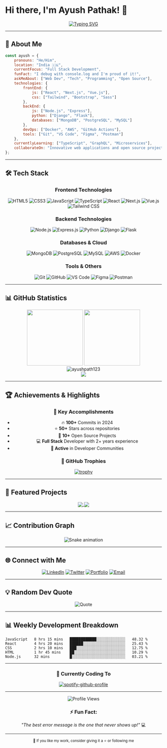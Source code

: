 # Hi there, I'm Ayush Pathak! 👋

<div align="center">
  
[![Typing SVG](https://readme-typing-svg.herokuapp.com?font=Fira+Code&size=30&duration=3000&pause=1000&color=00D9FF&center=true&vCenter=true&multiline=true&width=600&height=100&lines=Full+Stack+Developer;Problem+Solver;Tech+Enthusiast)](https://git.io/typing-svg)

</div>

---

## 🚀 About Me

```javascript
const ayush = {
    pronouns: "He/Him",
    location: "India 🇮🇳",
    currentFocus: "Full Stack Development",
    funFact: "I debug with console.log and I'm proud of it!",
    askMeAbout: ["Web Dev", "Tech", "Programming", "Open Source"],
    technologies: {
        frontEnd: {
            js: ["React", "Next.js", "Vue.js"],
            css: ["Tailwind", "Bootstrap", "Sass"]
        },
        backEnd: {
            js: ["Node.js", "Express"],
            python: ["Django", "Flask"],
            databases: ["MongoDB", "PostgreSQL", "MySQL"]
        },
        devOps: ["Docker", "AWS", "GitHub Actions"],
        tools: ["Git", "VS Code", "Figma", "Postman"]
    },
    currentlyLearning: ["TypeScript", "GraphQL", "Microservices"],
    collaborateOn: "Innovative web applications and open source projects"
};
```

---

## 🛠️ Tech Stack

<div align="center">

### Frontend Technologies
![HTML5](https://img.shields.io/badge/HTML5-E34F26?style=for-the-badge&logo=html5&logoColor=white)
![CSS3](https://img.shields.io/badge/CSS3-1572B6?style=for-the-badge&logo=css3&logoColor=white)
![JavaScript](https://img.shields.io/badge/JavaScript-F7DF1E?style=for-the-badge&logo=javascript&logoColor=black)
![TypeScript](https://img.shields.io/badge/TypeScript-007ACC?style=for-the-badge&logo=typescript&logoColor=white)
![React](https://img.shields.io/badge/React-20232A?style=for-the-badge&logo=react&logoColor=61DAFB)
![Next.js](https://img.shields.io/badge/Next.js-000000?style=for-the-badge&logo=next.js&logoColor=white)
![Vue.js](https://img.shields.io/badge/Vue.js-4FC08D?style=for-the-badge&logo=vue.js&logoColor=white)
![Tailwind CSS](https://img.shields.io/badge/Tailwind_CSS-38B2AC?style=for-the-badge&logo=tailwind-css&logoColor=white)

### Backend Technologies
![Node.js](https://img.shields.io/badge/Node.js-43853D?style=for-the-badge&logo=node.js&logoColor=white)
![Express.js](https://img.shields.io/badge/Express.js-404D59?style=for-the-badge&logo=express&logoColor=white)
![Python](https://img.shields.io/badge/Python-3776AB?style=for-the-badge&logo=python&logoColor=white)
![Django](https://img.shields.io/badge/Django-092E20?style=for-the-badge&logo=django&logoColor=white)
![Flask](https://img.shields.io/badge/Flask-000000?style=for-the-badge&logo=flask&logoColor=white)

### Databases & Cloud
![MongoDB](https://img.shields.io/badge/MongoDB-4EA94B?style=for-the-badge&logo=mongodb&logoColor=white)
![PostgreSQL](https://img.shields.io/badge/PostgreSQL-316192?style=for-the-badge&logo=postgresql&logoColor=white)
![MySQL](https://img.shields.io/badge/MySQL-00000F?style=for-the-badge&logo=mysql&logoColor=white)
![AWS](https://img.shields.io/badge/Amazon_AWS-232F3E?style=for-the-badge&logo=amazon-aws&logoColor=white)
![Docker](https://img.shields.io/badge/Docker-2496ED?style=for-the-badge&logo=docker&logoColor=white)

### Tools & Others
![Git](https://img.shields.io/badge/Git-F05032?style=for-the-badge&logo=git&logoColor=white)
![GitHub](https://img.shields.io/badge/GitHub-100000?style=for-the-badge&logo=github&logoColor=white)
![VS Code](https://img.shields.io/badge/VS_Code-007ACC?style=for-the-badge&logo=visual-studio-code&logoColor=white)
![Figma](https://img.shields.io/badge/Figma-F24E1E?style=for-the-badge&logo=figma&logoColor=white)
![Postman](https://img.shields.io/badge/Postman-FF6C37?style=for-the-badge&logo=postman&logoColor=white)

</div>

---

## 📊 GitHub Statistics

<div align="center">
  <img height="180em" src="https://github-readme-stats.vercel.app/api?username=ayushpath123&show_icons=true&theme=tokyonight&include_all_commits=true&count_private=true"/>
  <img height="180em" src="https://github-readme-stats.vercel.app/api/top-langs/?username=ayushpath123&layout=compact&langs_count=8&theme=tokyonight"/>
</div>

<div align="center">
  <img src="https://github-readme-streak-stats.herokuapp.com/?user=ayushpath123&theme=tokyonight" alt="ayushpath123" />
</div>

<div align="center">
  <img src="https://github-readme-activity-graph.vercel.app/graph?username=ayushpath123&theme=tokyo-night&bg_color=1a1b27&color=628fdb&line=628fdb&point=628fdb&area=true&hide_border=true" />
</div>

---

## 🏆 Achievements & Highlights

<div align="center">
  
### 🎯 Key Accomplishments
- 🔥 **100+** Commits in 2024
- ⭐ **50+** Stars across repositories  
- 🚀 **10+** Open Source Projects
- 💻 **Full Stack** Developer with 2+ years experience
- 🌟 **Active** in Developer Communities

### 🏅 GitHub Trophies
[![trophy](https://github-profile-trophy.vercel.app/?username=ayushpath123&theme=onedark&row=1&column=7)](https://github.com/ryo-ma/github-profile-trophy)

</div>

---

## 🚀 Featured Projects

<div align="center">

<a href="https://github.com/ayushpath123/project-name">
  <img align="center" src="https://github-readme-stats.vercel.app/api/pin/?username=ayushpath123&repo=project-name&theme=tokyonight" />
</a>

<a href="https://github.com/ayushpath123/another-project">
  <img align="center" src="https://github-readme-stats.vercel.app/api/pin/?username=ayushpath123&repo=another-project&theme=tokyonight" />
</a>

</div>

---

## 📈 Contribution Graph

<div align="center">
  <img src="https://raw.githubusercontent.com/ayushpath123/ayushpath123/output/snake.svg" alt="Snake animation" />
</div>

---

## 🌐 Connect with Me

<div align="center">

[![LinkedIn](https://img.shields.io/badge/LinkedIn-0077B5?style=for-the-badge&logo=linkedin&logoColor=white)](https://linkedin.com/in/ayush-path)
[![Twitter](https://img.shields.io/badge/Twitter-1DA1F2?style=for-the-badge&logo=twitter&logoColor=white)](https://twitter.com/ayushpath123)
[![Portfolio](https://img.shields.io/badge/Portfolio-FF5722?style=for-the-badge&logo=google-chrome&logoColor=white)](https://yourportfolio.com)
[![Email](https://img.shields.io/badge/Email-D14836?style=for-the-badge&logo=gmail&logoColor=white)](mailto:your.email@example.com)

</div>

---

## 💡 Random Dev Quote

<div align="center">
  
![Quote](https://quotes-github-readme.vercel.app/api?type=horizontal&theme=tokyonight)

</div>

---

## 📊 Weekly Development Breakdown

<!--START_SECTION:waka-->
```text
JavaScript   8 hrs 15 mins   ████████████░░░░░░░░░░░░░   48.32 %
React        4 hrs 20 mins   ██████░░░░░░░░░░░░░░░░░░░   25.43 %
CSS          2 hrs 10 mins   ███░░░░░░░░░░░░░░░░░░░░░░   12.75 %
HTML         1 hr 45 mins    ██░░░░░░░░░░░░░░░░░░░░░░░   10.29 %
Node.js      32 mins         █░░░░░░░░░░░░░░░░░░░░░░░░   03.21 %
```
<!--END_SECTION:waka-->

---

<div align="center">

### 🎵 Currently Coding To

[![spotify-github-profile](https://spotify-github-profile.vercel.app/api/view?uid=your-spotify-id&cover_image=true&theme=novatorem&show_offline=false&background_color=121212&interchange=false&bar_color=53b14f&bar_color_cover=false)](https://spotify-github-profile.vercel.app/api/view?uid=your-spotify-id&redirect=true)

</div>

---

<div align="center">
  <img src="https://komarev.com/ghpvc/?username=ayushpath123&label=Profile%20Views&color=0e75b6&style=for-the-badge" alt="Profile Views" />
  
  ### ⚡ Fun Fact: 
  *"The best error message is the one that never shows up!"* 💻
  
  ---
  
  <sub>💙 If you like my work, consider giving it a ⭐ or following me</sub>
</div>
